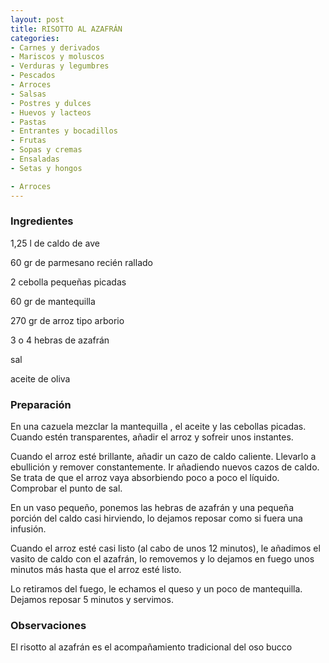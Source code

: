 ```yaml
---
layout: post
title: RISOTTO AL AZAFRÁN
categories:
- Carnes y derivados
- Mariscos y moluscos
- Verduras y legumbres
- Pescados
- Arroces
- Salsas
- Postres y dulces
- Huevos y lacteos
- Pastas
- Entrantes y bocadillos
- Frutas
- Sopas y cremas
- Ensaladas
- Setas y hongos

- Arroces
---
```

<h3>Ingredientes</h3>
1,25 l de caldo de ave

60 gr de parmesano recién rallado

2 cebolla pequeñas picadas

60 gr de mantequilla

270 gr de arroz tipo arborio

3 o 4 hebras de azafrán

sal

aceite de oliva

<h3>Preparación</h3>
En una cazuela mezclar la mantequilla , el aceite y las cebollas picadas. Cuando estén transparentes, añadir el arroz y sofreir unos instantes.

Cuando el arroz esté brillante, añadir un cazo de caldo caliente. Llevarlo a ebullición y remover constantemente. Ir añadiendo nuevos cazos de caldo. Se trata de que el arroz vaya absorbiendo poco a poco el líquido. Comprobar el punto de sal.

En un vaso pequeño, ponemos las hebras de azafrán y una pequeña porción del caldo casi hirviendo, lo dejamos reposar como si fuera una infusión.

Cuando el arroz esté casi listo (al cabo de unos 12 minutos), le añadimos el vasito de caldo con el azafrán, lo removemos y lo dejamos en fuego unos minutos más hasta que el arroz esté listo.

Lo retiramos del fuego, le echamos el queso y un poco de mantequilla. Dejamos reposar 5 minutos y servimos.

<h3>Observaciones</h3>
El risotto al azafrán es el acompañamiento tradicional del oso bucco

